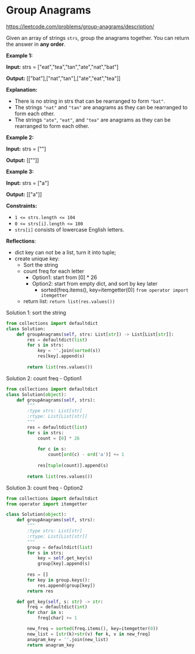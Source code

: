 # Group Anagrams

https://leetcode.com/problems/group-anagrams/description/

Given an array of strings `strs`, group the anagrams together. You can return the answer in **any order**.

 

**Example 1:**

**Input:** strs = ["eat","tea","tan","ate","nat","bat"]

**Output:** [["bat"],["nat","tan"],["ate","eat","tea"]]

**Explanation:**

- There is no string in strs that can be rearranged to form `"bat"`.
- The strings `"nat"` and `"tan"` are anagrams as they can be rearranged to form each other.
- The strings `"ate"`, `"eat"`, and `"tea"` are anagrams as they can be rearranged to form each other.

**Example 2:**

**Input:** strs = [""]

**Output:** [[""]]

**Example 3:**

**Input:** strs = ["a"]

**Output:** [["a"]]

 

**Constraints:**

- `1 <= strs.length <= 104`
- `0 <= strs[i].length <= 100`
- `strs[i]` consists of lowercase English letters.



**Reflections**:

- dict key can not be a list, turn it into tuple; 
- create unique key:
  - Sort the string
  - count freq for each letter
    - Option1: start from [0] * 26
    - Option2: start from empty dict, and sort by key later
      - sorted(freq.items(), key=itemgetter(0)) `from operator import itemgetter`
  - return list: `return list(res.values())`



Solution 1: sort the string

```python
from collections import defaultdict
class Solution:
    def groupAnagrams(self, strs: List[str]) -> List[List[str]]:
        res = defaultdict(list)
        for s in strs:
            key = ''.join(sorted(s))
            res[key].append(s)
        
        return list(res.values())
```



Solution 2: count freq - Option1

```python
from collections import defaultdict
class Solution(object):
    def groupAnagrams(self, strs):
        """
        :type strs: List[str]
        :rtype: List[List[str]]
        """
        res = defaultdict(list) 
        for s in strs:
            count = [0] * 26
            
            for c in s:
                count[ord(c) - ord('a')] += 1
            
            res[tuple(count)].append(s)
        
        return list(res.values())
```



Solution 3: count freq - Option2

```python
from collections import defaultdict
from operator import itemgetter

class Solution(object):
    def groupAnagrams(self, strs):
        """
        :type strs: List[str]
        :rtype: List[List[str]]
        """
        group = defaultdict(list)
        for s in strs:
            key = self.get_key(s)
            group[key].append(s)
        
        res = []
        for key in group.keys():
            res.append(group[key])
        return res

    def get_key(self, s: str) -> str:
        freq = defaultdict(int)
        for char in s:
            freq[char] += 1

        new_freq = sorted(freq.items(), key=itemgetter(0))
        new_list = [str(k)+str(v) for k, v in new_freq]
        anagram_key = ''.join(new_list)
        return anagram_key
```

